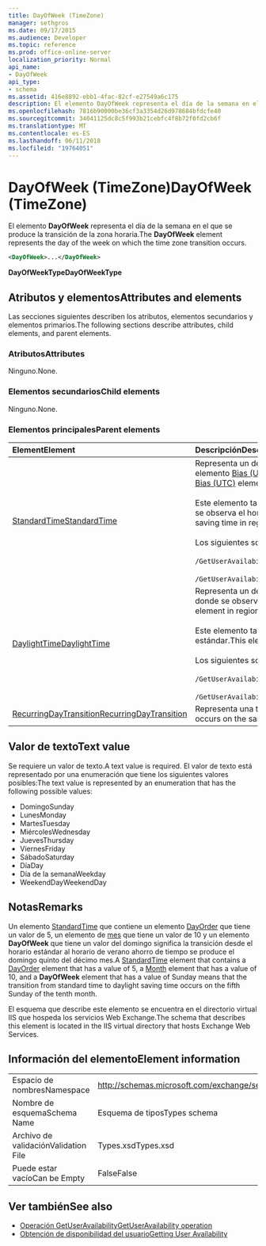 ```yaml
---
title: DayOfWeek (TimeZone)
manager: sethgros
ms.date: 09/17/2015
ms.audience: Developer
ms.topic: reference
ms.prod: office-online-server
localization_priority: Normal
api_name:
- DayOfWeek
api_type:
- schema
ms.assetid: 416e8892-ebb1-4fac-82cf-e27549a6c175
description: El elemento DayOfWeek representa el día de la semana en el que se produce la transición de la zona horaria.
ms.openlocfilehash: 7816b90000be36cf3a3354d26d978684bfdcfe40
ms.sourcegitcommit: 34041125dc8c5f993b21cebfc4f8b72f0fd2cb6f
ms.translationtype: MT
ms.contentlocale: es-ES
ms.lasthandoff: 06/11/2018
ms.locfileid: "19764051"
---
```

# <a name="dayofweek-timezone"></a><span data-ttu-id="68997-103">DayOfWeek (TimeZone)</span><span class="sxs-lookup"><span data-stu-id="68997-103">DayOfWeek (TimeZone)</span></span>

<span data-ttu-id="68997-104">El elemento **DayOfWeek** representa el día de la semana en el que se produce la transición de la zona horaria.</span><span class="sxs-lookup"><span data-stu-id="68997-104">The **DayOfWeek** element represents the day of the week on which the time zone transition occurs.</span></span> 
  
```xml
<DayOfWeek>...</DayOfWeek>
```

<span data-ttu-id="68997-105">**DayOfWeekType**</span><span class="sxs-lookup"><span data-stu-id="68997-105">**DayOfWeekType**</span></span>

## <a name="attributes-and-elements"></a><span data-ttu-id="68997-106">Atributos y elementos</span><span class="sxs-lookup"><span data-stu-id="68997-106">Attributes and elements</span></span>

<span data-ttu-id="68997-107">Las secciones siguientes describen los atributos, elementos secundarios y elementos primarios.</span><span class="sxs-lookup"><span data-stu-id="68997-107">The following sections describe attributes, child elements, and parent elements.</span></span>
  
### <a name="attributes"></a><span data-ttu-id="68997-108">Atributos</span><span class="sxs-lookup"><span data-stu-id="68997-108">Attributes</span></span>

<span data-ttu-id="68997-109">Ninguno.</span><span class="sxs-lookup"><span data-stu-id="68997-109">None.</span></span>
  
### <a name="child-elements"></a><span data-ttu-id="68997-110">Elementos secundarios</span><span class="sxs-lookup"><span data-stu-id="68997-110">Child elements</span></span>

<span data-ttu-id="68997-111">Ninguno.</span><span class="sxs-lookup"><span data-stu-id="68997-111">None.</span></span>
  
### <a name="parent-elements"></a><span data-ttu-id="68997-112">Elementos principales</span><span class="sxs-lookup"><span data-stu-id="68997-112">Parent elements</span></span>

|<span data-ttu-id="68997-113">**Element**</span><span class="sxs-lookup"><span data-stu-id="68997-113">**Element**</span></span>|<span data-ttu-id="68997-114">**Descripción**</span><span class="sxs-lookup"><span data-stu-id="68997-114">**Description**</span></span>|
|:-----|:-----|
|[<span data-ttu-id="68997-115">StandardTime</span><span class="sxs-lookup"><span data-stu-id="68997-115">StandardTime</span></span>](standardtime.md) <br/> | <span data-ttu-id="68997-116">Representa un desplazamiento desde el momento en relación con hora Universal coordinada (UTC), representado por el elemento [Bias (UTC)](bias-utc.md) .</span><span class="sxs-lookup"><span data-stu-id="68997-116">Represents an offset from the time relative to Coordinated Universal Time (UTC) represented by the [Bias (UTC)](bias-utc.md) element.</span></span><br/><br/><span data-ttu-id="68997-117">Este elemento también contiene información sobre la transición a la hora estándar de horario de verano en regiones donde se observa el horario de verano.</span><span class="sxs-lookup"><span data-stu-id="68997-117">This element also contains information about the transition to standard time from daylight saving time in regions where daylight saving time is observed.</span></span><br/><br/><span data-ttu-id="68997-118">Los siguientes son las expresiones de XPath para este elemento:</span><span class="sxs-lookup"><span data-stu-id="68997-118">The following are the XPath expressions to this element:</span></span><br/><br/>`/GetUserAvailabilityResponse/FreeBusyResponseArray/FreeBusyResponse/FreeBusyView/WorkingHours/TimeZone/StandardTime`<br/><br/>`/GetUserAvailabilityRequest/TimeZone/StandardTime` <br/> |
|[<span data-ttu-id="68997-119">DaylightTime</span><span class="sxs-lookup"><span data-stu-id="68997-119">DaylightTime</span></span>](daylighttime.md) <br/> | <span data-ttu-id="68997-120">Representa un desplazamiento de la hora con respecto a UTC representada por el elemento [Bias (UTC)](bias-utc.md) en las regiones donde se observa el horario de verano.</span><span class="sxs-lookup"><span data-stu-id="68997-120">Represents an offset from the time relative to UTC represented by the [Bias (UTC)](bias-utc.md) element in regions where daylight saving time is observed.</span></span><br/><br/><span data-ttu-id="68997-121">Este elemento también contiene información acerca de cuándo se produce la transición al horario de verano de tiempo estándar.</span><span class="sxs-lookup"><span data-stu-id="68997-121">This element also contains information about when the transition to daylight saving time from standard time occurs.</span></span><br/><br/><span data-ttu-id="68997-122">Los siguientes son las expresiones de XPath para este elemento:</span><span class="sxs-lookup"><span data-stu-id="68997-122">The following are the XPath expressions to this element:</span></span><br/><br/>`/GetUserAvailabilityResponse/FreeBusyResponseArray/FreeBusyResponse/FreeBusyView/WorkingHours/TimeZone/DaylightTime`<br/><br/>`/GetUserAvailabilityRequest/TimeZone/DaylightTime` <br/> |
|[<span data-ttu-id="68997-123">RecurringDayTransition</span><span class="sxs-lookup"><span data-stu-id="68997-123">RecurringDayTransition</span></span>](recurringdaytransition.md) <br/> |<span data-ttu-id="68997-124">Representa una transición de la zona horaria que se produce en el mismo día cada año.</span><span class="sxs-lookup"><span data-stu-id="68997-124">Represents a time zone transition that occurs on the same day each year.</span></span>  <br/> |
   
## <a name="text-value"></a><span data-ttu-id="68997-125">Valor de texto</span><span class="sxs-lookup"><span data-stu-id="68997-125">Text value</span></span>

<span data-ttu-id="68997-126">Se requiere un valor de texto.</span><span class="sxs-lookup"><span data-stu-id="68997-126">A text value is required.</span></span> <span data-ttu-id="68997-127">El valor de texto está representado por una enumeración que tiene los siguientes valores posibles:</span><span class="sxs-lookup"><span data-stu-id="68997-127">The text value is represented by an enumeration that has the following possible values:</span></span>
  
- <span data-ttu-id="68997-128">Domingo</span><span class="sxs-lookup"><span data-stu-id="68997-128">Sunday</span></span>    
- <span data-ttu-id="68997-129">Lunes</span><span class="sxs-lookup"><span data-stu-id="68997-129">Monday</span></span>    
- <span data-ttu-id="68997-130">Martes</span><span class="sxs-lookup"><span data-stu-id="68997-130">Tuesday</span></span>    
- <span data-ttu-id="68997-131">Miércoles</span><span class="sxs-lookup"><span data-stu-id="68997-131">Wednesday</span></span>    
- <span data-ttu-id="68997-132">Jueves</span><span class="sxs-lookup"><span data-stu-id="68997-132">Thursday</span></span>    
- <span data-ttu-id="68997-133">Viernes</span><span class="sxs-lookup"><span data-stu-id="68997-133">Friday</span></span>    
- <span data-ttu-id="68997-134">Sábado</span><span class="sxs-lookup"><span data-stu-id="68997-134">Saturday</span></span>    
- <span data-ttu-id="68997-135">Día</span><span class="sxs-lookup"><span data-stu-id="68997-135">Day</span></span>    
- <span data-ttu-id="68997-136">Día de la semana</span><span class="sxs-lookup"><span data-stu-id="68997-136">Weekday</span></span>   
- <span data-ttu-id="68997-137">WeekendDay</span><span class="sxs-lookup"><span data-stu-id="68997-137">WeekendDay</span></span>
    
## <a name="remarks"></a><span data-ttu-id="68997-138">Notas</span><span class="sxs-lookup"><span data-stu-id="68997-138">Remarks</span></span>

<span data-ttu-id="68997-139">Un elemento [StandardTime](standardtime.md) que contiene un elemento [DayOrder](dayorder.md) que tiene un valor de 5, un elemento de [mes](month.md) que tiene un valor de 10 y un elemento **DayOfWeek** que tiene un valor del domingo significa la transición desde el horario estándar al horario de verano ahorro de tiempo se produce el domingo quinto del décimo mes.</span><span class="sxs-lookup"><span data-stu-id="68997-139">A [StandardTime](standardtime.md) element that contains a [DayOrder](dayorder.md) element that has a value of 5, a [Month](month.md) element that has a value of 10, and a **DayOfWeek** element that has a value of Sunday means that the transition from standard time to daylight saving time occurs on the fifth Sunday of the tenth month.</span></span> 
  
<span data-ttu-id="68997-140">El esquema que describe este elemento se encuentra en el directorio virtual IIS que hospeda los servicios Web Exchange.</span><span class="sxs-lookup"><span data-stu-id="68997-140">The schema that describes this element is located in the IIS virtual directory that hosts Exchange Web Services.</span></span>
  
## <a name="element-information"></a><span data-ttu-id="68997-141">Información del elemento</span><span class="sxs-lookup"><span data-stu-id="68997-141">Element information</span></span>

|||
|:-----|:-----|
|<span data-ttu-id="68997-142">Espacio de nombres</span><span class="sxs-lookup"><span data-stu-id="68997-142">Namespace</span></span>  <br/> |http://schemas.microsoft.com/exchange/services/2006/types  <br/> |
|<span data-ttu-id="68997-143">Nombre de esquema</span><span class="sxs-lookup"><span data-stu-id="68997-143">Schema Name</span></span>  <br/> |<span data-ttu-id="68997-144">Esquema de tipos</span><span class="sxs-lookup"><span data-stu-id="68997-144">Types schema</span></span>  <br/> |
|<span data-ttu-id="68997-145">Archivo de validación</span><span class="sxs-lookup"><span data-stu-id="68997-145">Validation File</span></span>  <br/> |<span data-ttu-id="68997-146">Types.xsd</span><span class="sxs-lookup"><span data-stu-id="68997-146">Types.xsd</span></span>  <br/> |
|<span data-ttu-id="68997-147">Puede estar vacío</span><span class="sxs-lookup"><span data-stu-id="68997-147">Can be Empty</span></span>  <br/> |<span data-ttu-id="68997-148">False</span><span class="sxs-lookup"><span data-stu-id="68997-148">False</span></span>  <br/> |
   
## <a name="see-also"></a><span data-ttu-id="68997-149">Ver también</span><span class="sxs-lookup"><span data-stu-id="68997-149">See also</span></span>

- [<span data-ttu-id="68997-150">Operación GetUserAvailability</span><span class="sxs-lookup"><span data-stu-id="68997-150">GetUserAvailability operation</span></span>](getuseravailability-operation.md)
- [<span data-ttu-id="68997-151">Obtención de disponibilidad del usuario</span><span class="sxs-lookup"><span data-stu-id="68997-151">Getting User Availability</span></span>](http://msdn.microsoft.com/library/d4133fcb-9b0f-4e6b-aadf-a389da83516a%28Office.15%29.aspx)


